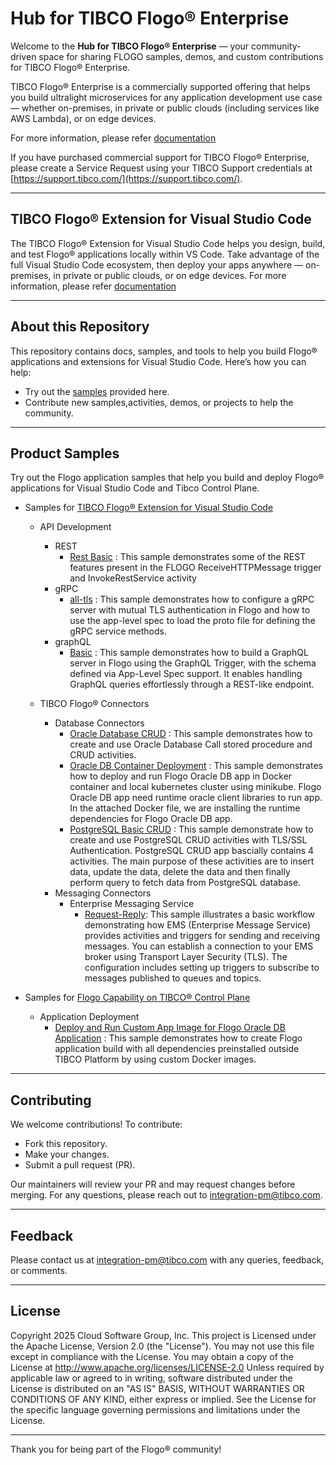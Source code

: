 # **Hub for TIBCO Flogo® Enterprise**

Welcome to the **Hub for TIBCO Flogo® Enterprise** — your community-driven space for sharing FLOGO samples, demos, and custom contributions for TIBCO Flogo® Enterprise.

TIBCO Flogo® Enterprise is a commercially supported offering that helps you build ultralight microservices for any application development use case — whether on-premises, in private or public clouds (including services like AWS Lambda), or on edge devices.

For more information, please refer [documentation](https://docs.tibco.com/products/tibco-flogo-enterprise-latest)

If you have purchased commercial support for TIBCO Flogo® Enterprise, please create a Service Request using your TIBCO Support credentials at [https://support.tibco.com/](https://support.tibco.com/).

---

## **TIBCO Flogo® Extension for Visual Studio Code**

The TIBCO Flogo® Extension for Visual Studio Code helps you design, build, and test Flogo® applications locally within VS Code. Take advantage of the full Visual Studio Code ecosystem, then deploy your apps anywhere — on-premises, in private or public clouds, or on edge devices.
For more information, please refer [documentation](https://docs.tibco.com/products/tibco-flogo-extension-for-visual-studio-code-latest)

---

## **About this Repository**

This repository contains docs, samples, and tools to help you build Flogo® applications and extensions for Visual Studio Code. Here’s how you can help:

- Try out the [samples](https://github.com/TIBCOSoftware/flogo-enterprise-hub/tree/master/samples/VSCode_Extension) provided here.
- Contribute new samples,activities, demos, or projects to help the community.

---

## **Product Samples**

Try out the Flogo application samples that help you build and deploy Flogo® applications for Visual Studio Code and Tibco Control Plane.  

- Samples for [TIBCO Flogo® Extension for Visual Studio Code](https://github.com/TIBCOSoftware/flogo-enterprise-hub/tree/master/samples/VSCode_Extension)
    - API Development
       - REST 
           - [Rest Basic](https://github.com/TIBCOSoftware/flogo-enterprise-hub/tree/master/samples/VSCode_Extension/API-Development/REST/Basic) :  This sample demonstrates some of the REST features present in the FLOGO ReceiveHTTPMessage trigger and InvokeRestService activity
       - gRPC
           - [all-tls](https://github.com/TIBCOSoftware/flogo-enterprise-hub/tree/master/samples/VSCode_Extension/API-Development/gRPC/all-tls) : This sample demonstrates how to configure a gRPC server with mutual TLS authentication in Flogo and how to use the app-level spec to load the proto file for defining the gRPC service methods.
       - graphQL
           - [Basic](https://github.com/TIBCOSoftware/flogo-enterprise-hub/tree/master/samples/VSCode_Extension/API-Development/graphQL/Basic) : This sample demonstrates how to build a GraphQL server in Flogo using the GraphQL Trigger, with the schema defined via App-Level Spec support. It enables handling GraphQL queries effortlessly through a REST-like endpoint.

    - TIBCO Flogo® Connectors
       - Database Connectors
            - [Oracle Database CRUD](https://github.com/TIBCOSoftware/flogo-enterprise-hub/tree/master/samples/VSCode_Extension/Connectors/Databases/OracleDB_clusterDeployment) : This sample demonstrates how to create and use Oracle Database Call stored procedure and CRUD activities.
            - [Oracle DB Container Deployment](https://github.com/TIBCOSoftware/flogo-enterprise-hub/tree/master/samples/VSCode_Extension/Connectors/Databases/OracleDatabase) : This sample demonstrates how to deploy and run Flogo Oracle DB app in Docker container and local kubernetes cluster using minikube. Flogo Oracle DB app need runtime oracle client libraries to run app. In the attached Docker file, we are installing the runtime dependencies for Flogo Oracle DB app.
            - [PostgreSQL Basic CRUD](https://github.com/TIBCOSoftware/flogo-enterprise-hub/tree/master/samples/VSCode_Extension/Connectors/Databases/PostgreSQL-CRUD) : This sample demonstrate how to create and use PostgreSQL CRUD activities with TLS/SSL Authentication. PostgreSQL CRUD app bascially contains 4 activities. The main purpose of these activities are to insert data, update the data, delete the data and then finally perform query to fetch data from PostgreSQL database.
        - Messaging Connectors
            - Enterprise Messaging Service
                - [Request-Reply](https://github.com/TIBCOSoftware/flogo-enterprise-hub/tree/master/samples/VSCode_Extension/Connectors/Messaging/EMS/RequestReply): This sample illustrates a basic workflow demonstrating how EMS (Enterprise Message Service) provides activities and triggers for sending and receiving messages. You can establish a connection to your EMS broker using Transport Layer Security (TLS). The configuration includes setting up triggers to subscribe to messages published to queues and topics.

- Samples for [Flogo Capability on TIBCO® Control Plane](https://github.com/TIBCOSoftware/flogo-enterprise-hub/tree/master/samples/Tibco_Control_Plane)
    - Application Deployment
        - [Deploy and Run Custom App Image for Flogo Oracle DB Application](https://github.com/TIBCOSoftware/flogo-enterprise-hub/tree/master/samples/Tibco_Control_Plane/App_Deployment/Custom_App_Image) : This sample demonstrates how to create Flogo application build with all dependencies preinstalled outside TIBCO Platform by using custom Docker images.
 

---

## **Contributing**

We welcome contributions! To contribute:
- Fork this repository.
- Make your changes.
- Submit a pull request (PR).

Our maintainers will review your PR and may request changes before merging. For any questions, please reach out to [integration-pm@tibco.com](mailto:integration-pm@tibco.com).

---

## **Feedback**

Please contact us at [integration-pm@tibco.com](mailto:integration-pm@tibco.com) with any queries, feedback, or comments.

---

## **License**

Copyright 2025 Cloud Software Group, Inc.
This project is Licensed under the Apache License, Version 2.0 (the "License"). You may not use this file except in compliance with the License. You may obtain a copy of the License at http://www.apache.org/licenses/LICENSE-2.0 Unless required by applicable law or agreed to in writing, software distributed under the License is distributed on an "AS IS" BASIS, WITHOUT WARRANTIES OR CONDITIONS OF ANY KIND, either express or implied. See the License for the specific language governing permissions and limitations under the License.

---

Thank you for being part of the Flogo® community!
